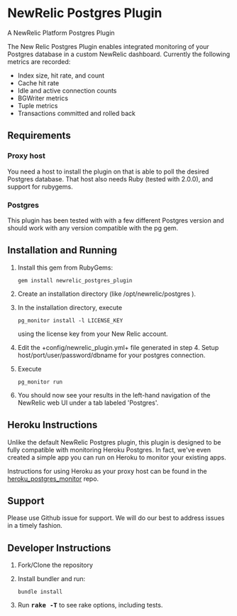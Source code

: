 NewRelic Postgres Plugin
========================

A NewRelic Platform Postgres Plugin

The New Relic Postgres Plugin enables integrated monitoring of your Postgres database in a custom NewRelic dashboard. Currently the following metrics are recorded:

* Index size, hit rate, and count
* Cache hit rate
* Idle and active connection counts
* BGWriter metrics
* Tuple metrics
* Transactions committed and rolled back

## Requirements

### Proxy host

You need a host to install the plugin on that is able to poll the desired Postgres database. That
host also needs Ruby (tested with 2.0.0), and support for rubygems.


### Postgres

This plugin has been tested with with a few different Postgres version and should work with any version compatible with the pg gem.


## Installation and Running

1. Install this gem from RubyGems:

      ```gem install newrelic_postgres_plugin```

2. Create an installation directory (like /opt/newrelic/postgres ).
3. In the installation directory, execute

      ```pg_monitor install -l LICENSE_KEY```

   using the license key from your New Relic account.
4. Edit the +config/newrelic_plugin.yml+ file generated in step 4.  Setup host/port/user/password/dbname for your postgres connection.
5. Execute

      ```pg_monitor run```

6. You should now see your results in the left-hand navigation of the NewRelic web UI under a tab labeled 'Postgres'.

## Heroku Instructions

Unlike the default NewRelic Postgres plugin, this plugin is designed to be fully compatible with monitoring Heroku Postgres. In fact, we've even created a simple app you can run on Heroku to monitor your existing apps.

Instructions for using Heroku as your proxy host can be found in the [heroku_postgres_monitor](https://github.com/GoBoundless/heroku_postgres_monitor) repo.

## Support

Please use Github issue for support. We will do our best to address issues in a timely fashion.

## Developer Instructions

1. Fork/Clone the repository
2. Install bundler and run:

      ```bundle install```

3. Run <b><tt>rake -T</tt></b> to see rake options, including tests.